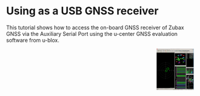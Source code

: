 # Using as a USB GNSS receiver

This tutorial shows how to access the on-board GNSS receiver of Zubax GNSS via the Auxiliary Serial Port using
the u-center GNSS evaluation software from u-blox.

<a href="u-center.png" style="float: right;">
<img src="u-center.png" alt="u-blox u-center" width="100" />
</a>
